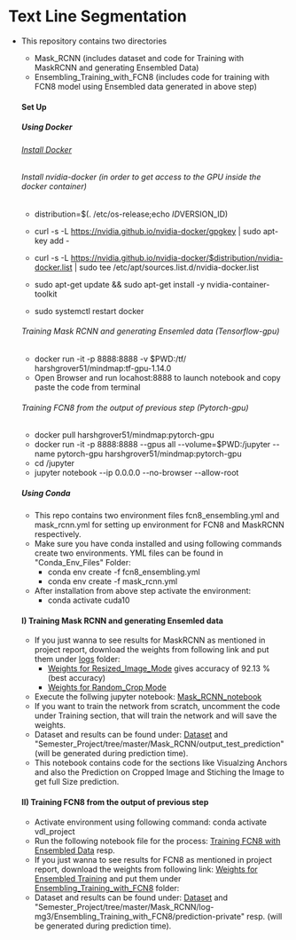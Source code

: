 # Text Line Segmentation
- This repository contains two directories
  - Mask_RCNN (includes dataset and code for Training with MaskRCNN and generating Ensembled Data)
  - Ensembling_Training_with_FCN8 (includes code for training with FCN8 model using Ensembled data generated in above step)
  
  
  #### Set Up
  ##### Using Docker
  ###### [Install Docker](https://phoenixnap.com/kb/how-to-install-docker-on-ubuntu-18-04)
  ###### Install nvidia-docker (in order to get access to the GPU inside the docker container)
  - distribution=$(. /etc/os-release;echo $ID$VERSION_ID)
  - curl -s -L https://nvidia.github.io/nvidia-docker/gpgkey | sudo apt-key add -
  - curl -s -L https://nvidia.github.io/nvidia-docker/$distribution/nvidia-docker.list | sudo tee /etc/apt/sources.list.d/nvidia-docker.list

  - sudo apt-get update && sudo apt-get install -y nvidia-container-toolkit
  - sudo systemctl restart docker

  ###### Training Mask RCNN and generating Ensemled data (Tensorflow-gpu)
  - docker run -it -p 8888:8888 -v $PWD:/tf/ harshgrover51/mindmap:tf-gpu-1.14.0
  - Open Browser and run locahost:8888 to launch notebook and copy paste the code from terminal
  ###### Training FCN8 from the output of previous step (Pytorch-gpu)
  -  docker pull harshgrover51/mindmap:pytorch-gpu
  -  docker run -it -p 8888:8888 --gpus all --volume=$PWD:/jupyter --name pytorch-gpu harshgrover51/mindmap:pytorch-gpu
  -  cd /jupyter
  -  jupyter notebook --ip 0.0.0.0 --no-browser --allow-root

  ##### Using Conda
  - This repo contains two environment files fcn8_ensembling.yml and mask_rcnn.yml for setting up environment for FCN8 and MaskRCNN respectively. 
  - Make sure you have conda installed and using following commands create two environments. YML files can be found in "Conda_Env_Files" Folder:
    - conda env create -f fcn8_ensembling.yml
    - conda env create -f mask_rcnn.yml
  - After installation from above step activate the environment:
    - conda activate cuda10
  #### I) Training Mask RCNN and generating Ensemled data
  - If you just wanna to see results for MaskRCNN as mentioned in project report, download the weights from following link and put them under [logs](https://github.com/harshgrovr/Semester_Project/tree/master/Mask_RCNN/logs) folder:
    - [Weights for Resized_Image_Mode](https://drive.google.com/file/d/1Ln5RcC9RlzHK5NTMzjsF3_X5GXYp2F7L/view?usp=sharing) gives accuracy of 92.13 % (best accuracy)  
    - [Weights for Random_Crop Mode](https://drive.google.com/file/d/1dM_86GJXRrx8Bdo_Y4TeuL1H45aox56y/view?usp=sharing)
  -  Execute the follwing jupyter notebook: [Mask_RCNN_notebook](https://github.com/harshgrovr/Semester_Project/blob/master/Mask_RCNN/samples/shapes/MaskRCNN.ipynb)
  - If you want to train the network from scratch,  uncomment the code under Training section, that will train the network and will save the weights.  
  - Dataset and results can be found under: [Dataset](https://github.com/harshgrovr/Semester_Project/tree/master/Mask_RCNN/datasets/documents/images) and "Semester_Project/tree/master/Mask_RCNN/output_test_prediction" (will be generated during prediction time).
  - This notebook contains code for the sections like Visualzing Anchors and also the Prediction on Cropped Image and Stiching the Image to get full Size prediction.
 
  #### II) Training FCN8 from the output of previous step
    - Activate environment using following command: conda activate vdl_project
    - Run the following notebook file for the process: [Training FCN8 with Ensembled Data](https://github.com/harshgrovr/Semester_Project/blob/master/Ensembling_Training_with_FCN8/Ensembling_training_with_FCN8.ipynb) resp.
    - If you just wanna to see results for FCN8 as mentioned in project report, download the weights from following link: [Weights for Ensembled Training](https://drive.google.com/file/d/1WbUGWWRz_gxLZlhRTtE6IVoOvUGvj4lS/view?usp=sharing) and put them under [Ensembling_Training_with_FCN8](https://github.com/harshgrovr/Semester_Project/tree/master/Ensembling_Training_with_FCN8) folder:
    - Dataset and results can be found under: [Dataset](https://github.com/harshgrovr/Semester_Project/tree/master/Ensembling_Training_with_FCN8) and "Semester_Project/tree/master/Mask_RCNN/log-mg3/Ensembling_Training_with_FCN8/prediction-private" resp. (will be generated during prediction time).
  
